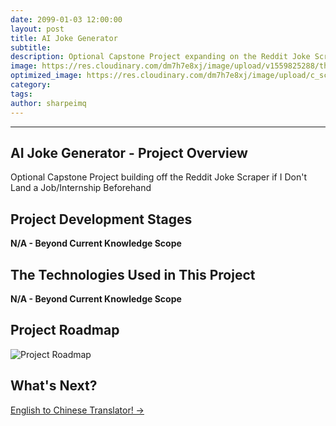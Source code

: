 ```yaml
---
date: 2099-01-03 12:00:00
layout: post
title: AI Joke Generator
subtitle:
description: Optional Capstone Project expanding on the Reddit Joke Scraper, to be pursued if I haven’t secured a job or internship beforehand.
image: https://res.cloudinary.com/dm7h7e8xj/image/upload/v1559825288/theme17_nlndhx.jpg
optimized_image: https://res.cloudinary.com/dm7h7e8xj/image/upload/c_scale,w_380/v1559825288/theme17_nlndhx.jpg
category: 
tags:
author: sharpeimq
---
```

---
## AI Joke Generator - Project Overview
Optional Capstone Project building off the Reddit Joke Scraper if I Don't Land a Job/Internship Beforehand

## Project Development Stages
<strong>N/A - Beyond Current Knowledge Scope</strong> 

## The Technologies Used in This Project
<strong>N/A - Beyond Current Knowledge Scope</strong> 

## Project Roadmap
<img src="{{ site.baseurl }}/assets/img/roadmap.png" alt="Project Roadmap" class="roadmap-img">

## What's Next?  
<a href="{{ site.baseurl }}/english-to-chinese-translator/" class="next-project-link">
  English to Chinese Translator! →
</a>
